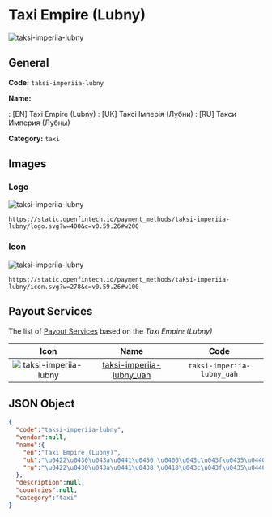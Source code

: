 
# Taxi Empire (Lubny) 
![taksi-imperiia-lubny](https://static.openfintech.io/payment_methods/taksi-imperiia-lubny/logo.svg?w=400&c=v0.59.26#w200)  

## General 
**Code:** `taksi-imperiia-lubny` 
 
**Name:** 
 
:	[EN] Taxi Empire (Lubny) 
:	[UK] Таксі Імперія (Лубни) 
:	[RU] Такси Империя (Лубны) 
 
**Category:** `taxi` 
 

## Images 

### Logo 
![taksi-imperiia-lubny](https://static.openfintech.io/payment_methods/taksi-imperiia-lubny/logo.svg?w=400&c=v0.59.26#w200)  

```
https://static.openfintech.io/payment_methods/taksi-imperiia-lubny/logo.svg?w=400&c=v0.59.26#w200
```  

### Icon 
![taksi-imperiia-lubny](https://static.openfintech.io/payment_methods/taksi-imperiia-lubny/icon.svg?w=278&c=v0.59.26#w100)  

```
https://static.openfintech.io/payment_methods/taksi-imperiia-lubny/icon.svg?w=278&c=v0.59.26#w100
```  

## Payout Services 
 
The list of [Payout Services](/payout-services/) based on the _Taxi Empire (Lubny)_ 

|Icon|Name|Code| 
|:---:|:---:|:---:| 
|![taksi-imperiia-lubny](https://static.openfintech.io/payout_methods/taksi-imperiia-lubny/icon.svg?w=278&c=v0.59.26#w40) |[taksi-imperiia-lubny_uah](/payout-services/taksi-imperiia-lubny_uah/)|`taksi-imperiia-lubny_uah`| 
 

## JSON Object 

```json
{
  "code":"taksi-imperiia-lubny",
  "vendor":null,
  "name":{
    "en":"Taxi Empire (Lubny)",
    "uk":"\u0422\u0430\u043a\u0441\u0456 \u0406\u043c\u043f\u0435\u0440\u0456\u044f (\u041b\u0443\u0431\u043d\u0438)",
    "ru":"\u0422\u0430\u043a\u0441\u0438 \u0418\u043c\u043f\u0435\u0440\u0438\u044f (\u041b\u0443\u0431\u043d\u044b)"
  },
  "description":null,
  "countries":null,
  "category":"taxi"
}
```  
